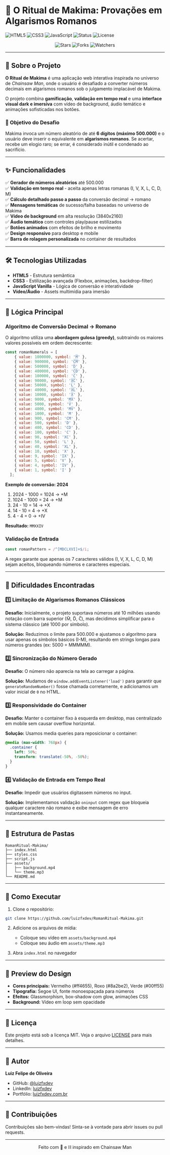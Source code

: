 # 🔗 O Ritual de Makima: Provações em Algarismos Romanos

![HTML5](https://img.shields.io/badge/HTML5-E34F26?style=for-the-badge&logo=html5&logoColor=white)
![CSS3](https://img.shields.io/badge/CSS3-1572B6?style=for-the-badge&logo=css3&logoColor=white)
![JavaScript](https://img.shields.io/badge/JavaScript-F7DF1E?style=for-the-badge&logo=javascript&logoColor=black)
![Status](https://img.shields.io/badge/Status-Concluído-success?style=for-the-badge)
![License](https://img.shields.io/badge/License-MIT-blue?style=for-the-badge)

<p align="center">
  <img src="https://img.shields.io/github/stars/luizfxdev/RomanRitual-Makima?style=social" alt="Stars">
  <img src="https://img.shields.io/github/forks/luizfxdev/RomanRitual-Makima?style=social" alt="Forks">
  <img src="https://img.shields.io/github/watchers/luizfxdev/RomanRitual-Makima?style=social" alt="Watchers">
</p>

---

## 📖 Sobre o Projeto

**O Ritual de Makima** é uma aplicação web interativa inspirada no universo de *Chainsaw Man*, onde o usuário é desafiado a converter números decimais em algarismos romanos sob o julgamento implacável de Makima. 

O projeto combina **gamificação**, **validação em tempo real** e uma **interface visual dark e imersiva** com vídeo de background, áudio temático e animações sofisticadas nos botões.

### 🎯 Objetivo do Desafio

Makima invoca um número aleatório de até **6 dígitos (máximo 500.000)** e o usuário deve inserir o equivalente em **algarismos romanos**. Se acertar, recebe um elogio raro; se errar, é considerado inútil e condenado ao sacrifício.

---

## ✨ Funcionalidades

✅ **Gerador de números aleatórios** até 500.000  
✅ **Validação em tempo real** - aceita apenas letras romanas (I, V, X, L, C, D, M)  
✅ **Cálculo detalhado passo a passo** da conversão decimal → romano  
✅ **Mensagens temáticas** de sucesso/falha baseadas no universo de Makima  
✅ **Vídeo de background** em alta resolução (3840x2160)  
✅ **Áudio temático** com controles play/pause estilizados  
✅ **Botões animados** com efeitos de brilho e movimento  
✅ **Design responsivo** para desktop e mobile  
✅ **Barra de rolagem personalizada** no container de resultados  

---

## 🛠️ Tecnologias Utilizadas

- **HTML5** - Estrutura semântica
- **CSS3** - Estilização avançada (Flexbox, animações, backdrop-filter)
- **JavaScript Vanilla** - Lógica de conversão e interatividade
- **Vídeo/Áudio** - Assets multimídia para imersão

---

## 🧮 Lógica Principal

### Algoritmo de Conversão Decimal → Romano

O algoritmo utiliza uma **abordagem gulosa (greedy)**, subtraindo os maiores valores possíveis em ordem decrescente:

```javascript
const romanNumerals = [
    { value: 1000000, symbol: 'M̅' },
    { value: 900000, symbol: 'C̅M̅' },
    { value: 500000, symbol: 'D̅' },
    { value: 400000, symbol: 'C̅D̅' },
    { value: 100000, symbol: 'C̅' },
    { value: 90000, symbol: 'X̅C̅' },
    { value: 50000, symbol: 'L̅' },
    { value: 40000, symbol: 'X̅L̅' },
    { value: 10000, symbol: 'X̅' },
    { value: 9000, symbol: 'MX̅' },
    { value: 5000, symbol: 'V̅' },
    { value: 4000, symbol: 'MV̅' },
    { value: 1000, symbol: 'M' },
    { value: 900, symbol: 'CM' },
    { value: 500, symbol: 'D' },
    { value: 400, symbol: 'CD' },
    { value: 100, symbol: 'C' },
    { value: 90, symbol: 'XC' },
    { value: 50, symbol: 'L' },
    { value: 40, symbol: 'XL' },
    { value: 10, symbol: 'X' },
    { value: 9, symbol: 'IX' },
    { value: 5, symbol: 'V' },
    { value: 4, symbol: 'IV' },
    { value: 1, symbol: 'I' }
  ];
```

**Exemplo de conversão: 2024**

1. 2024 - 1000 = 1024 → +M
2. 1024 - 1000 = 24 → +M
3. 24 - 10 = 14 → +X
4. 14 - 10 = 4 → +X
5. 4 - 4 = 0 → +IV

**Resultado:** `MMXXIV`

### Validação de Entrada

```javascript
const romanPattern = /^[MDCLXVI]+$/i;
```

A regex garante que apenas os 7 caracteres válidos (I, V, X, L, C, D, M) sejam aceitos, bloqueando números e caracteres especiais.

---

## 🚧 Dificuldades Encontradas

### 1️⃣ **Limitação de Algarismos Romanos Clássicos**

**Desafio:** Inicialmente, o projeto suportava números até 10 milhões usando notação com barra superior (M̅, D̅, C̅), mas decidimos simplificar para o sistema clássico (até 1000 por símbolo).

**Solução:** Reduzimos o limite para 500.000 e ajustamos o algoritmo para usar apenas os símbolos básicos (I-M), resultando em strings longas para números grandes (ex: 5000 = MMMMM).

### 2️⃣ **Sincronização do Número Gerado**

**Desafio:** O número não aparecia na tela ao carregar a página.

**Solução:** Mudamos de `window.addEventListener('load')` para garantir que `generateRandomNumber()` fosse chamada corretamente, e adicionamos um valor inicial de `0` no HTML.

### 3️⃣ **Responsividade do Container**

**Desafio:** Manter o container fixo à esquerda em desktop, mas centralizado em mobile sem causar overflow horizontal.

**Solução:** Usamos media queries para reposicionar o container:
```css
@media (max-width: 768px) {
  .container {
    left: 50%;
    transform: translate(-50%, -50%);
  }
}
```

### 4️⃣ **Validação de Entrada em Tempo Real**

**Desafio:** Impedir que usuários digitassem números no input.

**Solução:** Implementamos validação `oninput` com regex que bloqueia qualquer caractere não romano e exibe mensagem de erro instantaneamente.

---

## 📂 Estrutura de Pastas

```
RomanRitual-Makima/
├── index.html
├── styles.css
├── script.js
├── assets/
│   ├── background.mp4
│   └── theme.mp3
└── README.md
```

---

## 🚀 Como Executar

1. Clone o repositório:
```bash
git clone https://github.com/luizfxdev/RomanRitual-Makima.git
```

2. Adicione os arquivos de mídia:
   - Coloque seu vídeo em `assets/background.mp4`
   - Coloque seu áudio em `assets/theme.mp3`

3. Abra `index.html` no navegador

---

## 🎨 Preview do Design

- **Cores principais:** Vermelho (#ff4655), Roxo (#8a2be2), Verde (#00ff55)
- **Tipografia:** Segoe UI, fonte monoespaçada para números
- **Efeitos:** Glassmorphism, box-shadow com glow, animações CSS
- **Background:** Vídeo em loop sem opacidade

---

## 📝 Licença

Este projeto está sob a licença MIT. Veja o arquivo [LICENSE](LICENSE) para mais detalhes.

---

## 👤 Autor

**Luiz Felipe de Oliveira**

- GitHub: [@luizfxdev](https://github.com/luizfxdev)
- LinkedIn: [luizfxdev](https://www.linkedin.com/in/luizfxdev)
- Portfólio: [luizfxdev.com.br](https://luizfxdev.com.br)

---

## 🌟 Contribuições

Contribuições são bem-vindas! Sinta-se à vontade para abrir issues ou pull requests.

---

<p align="center">
  Feito com 🔗 e ⛓️ inspirado em Chainsaw Man
</p>
